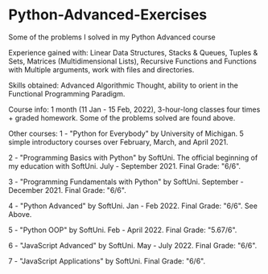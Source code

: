 # Python-Advanced-Exercises
Some of the problems I solved in my Python Advanced course

Experience gained with: Linear Data Structures, Stacks & Queues, Tuples & Sets, Matrices (Multidimensional Lists), Recursive Functions and Functions with Multiple arguments, work with files and directories.

Skills obtained: Advanced Algorithmic Thought, ability to orient in the Functional Programming Paradigm.

Course info: 1 month (11 Jan - 15 Feb, 2022), 3-hour-long classes four times + graded homework. Some of the problems solved are found above.

Other courses: 1 - "Python for Everybody" by University of Michigan. 5 simple introductory courses over February, March, and April 2021.

2 - "Programming Basics with Python" by SoftUni. The official beginning of my education with SoftUni. July - September 2021. Final Grade: "6/6".

3 - "Programming Fundamentals with Python" by SoftUni. September - December 2021. Final Grade: "6/6".

4 - "Python Advanced" by SoftUni. Jan - Feb 2022. Final Grade: "6/6". See Above.

5 - "Python OOP" by SoftUni. Feb - April 2022. Final Grade: "5.67/6".

6 - "JavaScript Advanced" by SoftUni. May - July 2022. Final Grade: "6/6". 

7 - "JavaScript Applications" by SoftUni. Final Grade: "6/6". 


